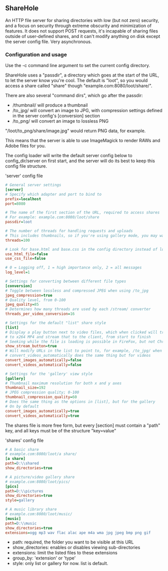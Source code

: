 ## ShareHole
An HTTP file server for sharing directories with low (but not zero) security, and a focus on security through extreme obscurity and minimization of features. It does not support POST requests, it's incapable of sharing files outside of user-defined shares, and it can't modify anything on disk except the server config file. Very asynchronous.

### Configuration and usage
Use the -c command line argument to set the current config directory.

ShareHole uses a "passdir", a directory which goes at the start of the URL, to let the server know you're cool. The default is "loot", so you would access a share called "share" though "example.com:8080/loot/share/".

There are also several "command dirs", which go after the passdir:
- /thumbnail/ will produce a thumbnail
- /to_jpg/ will convert an image to JPG, with compression settings defined in the server config's \[conversion\] section
- /to_png/ will convert an image to lossless PNG

"/loot/to_png/share/image.jpg" would return PNG data, for example.

This means that the server is able to use ImageMagick to render RAWs and Adobe files for you.

The config loader will write the default server config below to config_dir/server on first start, and the server will do its best to keep this config file structure.

'server' config file
```ini
# General server settings
[server]
# Specify which adapter and port to bind to
prefix=localhost
port=8080

# The name of the first section of the URL, required to access shares
# For example: example.com:8080/loot/share
passdir=loot

# The number of threads for handling requests and uploads 
# This includes thumbnails, so if you're using gallery mode, you may want to increase this
threads=100

# Look for base.html and base.css in the config directory instead of loading them from memory
use_html_file=false
use_css_file=false

# 0 = Logging off, 1 = high importance only, 2 = all messages
log_level=1

# Settings for converting between different file types
[conversion]
# Toggle between lossless and compressed JPEG when using /to_jpg
jpeg_compression=true
# Quality level, from 0-100
jpeg_quality=85
# Determines how many threads are used by each /stream/ converter
threads_per_video_conversion=16

# Settings for the default "list" share style
[list]
# Display a play button next to video files, which when clicked will transcode the video
# to x264 MP4 and stream that to the client, from start to finish
# Seeking while the file is loading is possible in FireFox, but not Chrome
show_stream_button=true
# Will modify URLs in the list to point to, for example, /to_jpg/ when the file is a .dng RAW
# convert_videos_automatically does the same thing but for videos
convert_images_automatically=false
convert_videos_automatically=false

# Settings for the 'gallery' view style
[gallery]
# Thumbnail maximum resolution for both x and y axes
thumbnail_size=192
# JPEG compression quality; 0-100
thumbnail_compression_quality=60
# Does the same thing as the options in [list], but for the gallery
# On by default
convert_images_automatically=true
convert_videos_automatically=true

```

The shares file is more free form, but every \[section\] must contain a "path" key, and all keys must be of the structure "key=value"

'shares' config file
```ini
# A basic share
# example.com:8080/loot/a share/
[a share]
path=D:\\shared
show_directories=true

# A picture/video gallery share
# example.com:8080/loot/pics/
[pics]
path=D:\\pictures
show_directories=true
style=gallery

# A music library share
# example.com:8080/loot/music/
[music]
path=D:\\music
show_directories=true
extensions=ogg mp3 wav flac alac ape m4a wma jpg jpeg bmp png gif 
```

- path: required, the folder you want to be visible at this URL
- show_directories: enables or disables viewing sub-directories
- extensions: limit the listed files to these extensions
- group_by: 'extension' or 'type'
- style: only list or gallery for now. list is default. 